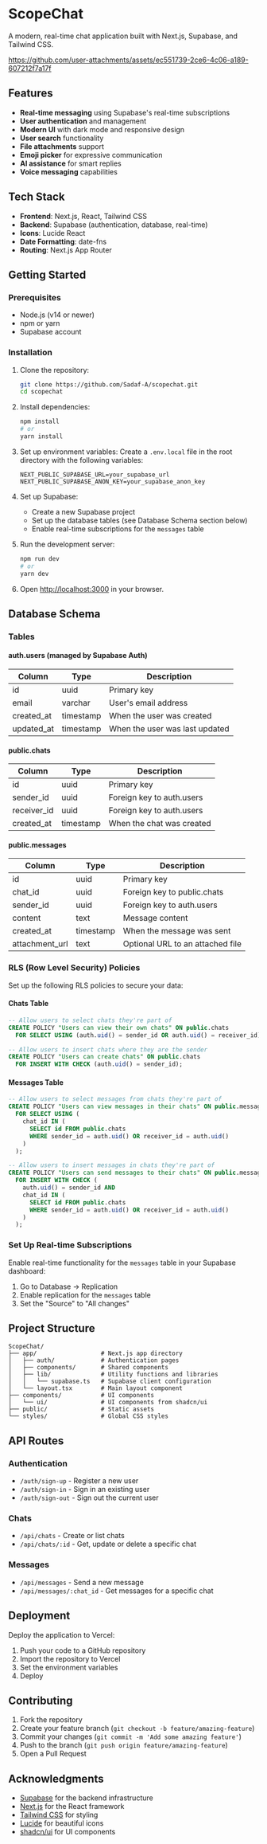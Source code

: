 # ScopeChat

A modern, real-time chat application built with Next.js, Supabase, and Tailwind CSS.

https://github.com/user-attachments/assets/ec551739-2ce6-4c06-a189-607212f7a17f

## Features

- **Real-time messaging** using Supabase's real-time subscriptions
- **User authentication** and management
- **Modern UI** with dark mode and responsive design
- **User search** functionality
- **File attachments** support
- **Emoji picker** for expressive communication
- **AI assistance** for smart replies
- **Voice messaging** capabilities

## Tech Stack

- **Frontend**: Next.js, React, Tailwind CSS
- **Backend**: Supabase (authentication, database, real-time)
- **Icons**: Lucide React
- **Date Formatting**: date-fns
- **Routing**: Next.js App Router

## Getting Started

### Prerequisites

- Node.js (v14 or newer)
- npm or yarn
- Supabase account

### Installation

1. Clone the repository:
   ```bash
   git clone https://github.com/Sadaf-A/scopechat.git
   cd scopechat
   ```

2. Install dependencies:
   ```bash
   npm install
   # or
   yarn install
   ```

3. Set up environment variables:
   Create a `.env.local` file in the root directory with the following variables:
   ```
   NEXT_PUBLIC_SUPABASE_URL=your_supabase_url
   NEXT_PUBLIC_SUPABASE_ANON_KEY=your_supabase_anon_key
   ```

4. Set up Supabase:
   - Create a new Supabase project
   - Set up the database tables (see Database Schema section below)
   - Enable real-time subscriptions for the `messages` table

5. Run the development server:
   ```bash
   npm run dev
   # or
   yarn dev
   ```

6. Open [http://localhost:3000](http://localhost:3000) in your browser.

## Database Schema

### Tables

#### auth.users (managed by Supabase Auth)
| Column | Type | Description |
|--------|------|-------------|
| id | uuid | Primary key |
| email | varchar | User's email address |
| created_at | timestamp | When the user was created |
| updated_at | timestamp | When the user was last updated |

#### public.chats
| Column | Type | Description |
|--------|------|-------------|
| id | uuid | Primary key |
| sender_id | uuid | Foreign key to auth.users |
| receiver_id | uuid | Foreign key to auth.users |
| created_at | timestamp | When the chat was created |

#### public.messages
| Column | Type | Description |
|--------|------|-------------|
| id | uuid | Primary key |
| chat_id | uuid | Foreign key to public.chats |
| sender_id | uuid | Foreign key to auth.users |
| content | text | Message content |
| created_at | timestamp | When the message was sent |
| attachment_url | text | Optional URL to an attached file |

### RLS (Row Level Security) Policies

Set up the following RLS policies to secure your data:

#### Chats Table
```sql
-- Allow users to select chats they're part of
CREATE POLICY "Users can view their own chats" ON public.chats
  FOR SELECT USING (auth.uid() = sender_id OR auth.uid() = receiver_id);

-- Allow users to insert chats where they are the sender
CREATE POLICY "Users can create chats" ON public.chats
  FOR INSERT WITH CHECK (auth.uid() = sender_id);
```

#### Messages Table
```sql
-- Allow users to select messages from chats they're part of
CREATE POLICY "Users can view messages in their chats" ON public.messages
  FOR SELECT USING (
    chat_id IN (
      SELECT id FROM public.chats 
      WHERE sender_id = auth.uid() OR receiver_id = auth.uid()
    )
  );

-- Allow users to insert messages in chats they're part of
CREATE POLICY "Users can send messages to their chats" ON public.messages
  FOR INSERT WITH CHECK (
    auth.uid() = sender_id AND
    chat_id IN (
      SELECT id FROM public.chats 
      WHERE sender_id = auth.uid() OR receiver_id = auth.uid()
    )
  );
```

### Set Up Real-time Subscriptions

Enable real-time functionality for the `messages` table in your Supabase dashboard:

1. Go to Database → Replication
2. Enable replication for the `messages` table
3. Set the "Source" to "All changes"

## Project Structure

```
ScopeChat/
├── app/                  # Next.js app directory
│   ├── auth/             # Authentication pages
│   ├── components/       # Shared components
│   ├── lib/              # Utility functions and libraries
│   │   └── supabase.ts   # Supabase client configuration
│   └── layout.tsx        # Main layout component
├── components/           # UI components
│   └── ui/               # UI components from shadcn/ui
├── public/               # Static assets
└── styles/               # Global CSS styles
```

## API Routes

### Authentication
- `/auth/sign-up` - Register a new user
- `/auth/sign-in` - Sign in an existing user
- `/auth/sign-out` - Sign out the current user

### Chats
- `/api/chats` - Create or list chats
- `/api/chats/:id` - Get, update or delete a specific chat

### Messages
- `/api/messages` - Send a new message
- `/api/messages/:chat_id` - Get messages for a specific chat

## Deployment

Deploy the application to Vercel:

1. Push your code to a GitHub repository
2. Import the repository to Vercel
3. Set the environment variables
4. Deploy

## Contributing

1. Fork the repository
2. Create your feature branch (`git checkout -b feature/amazing-feature`)
3. Commit your changes (`git commit -m 'Add some amazing feature'`)
4. Push to the branch (`git push origin feature/amazing-feature`)
5. Open a Pull Request


## Acknowledgments

- [Supabase](https://supabase.io/) for the backend infrastructure
- [Next.js](https://nextjs.org/) for the React framework
- [Tailwind CSS](https://tailwindcss.com/) for styling
- [Lucide](https://lucide.dev/) for beautiful icons
- [shadcn/ui](https://ui.shadcn.com/) for UI components
